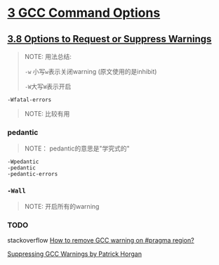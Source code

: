 # [3 GCC Command Options](https://gcc.gnu.org/onlinedocs/gcc/Invoking-GCC.html#Invoking-GCC)



## [3.8 Options to Request or Suppress Warnings](https://gcc.gnu.org/onlinedocs/gcc/Warning-Options.html#Warning-Options)

> NOTE: 用法总结:
>
> `-w` 小写`w`表示关闭warning (原文使用的是inhibit)
>
> `-W`大写`W`表示开启
>
> 

`-Wfatal-errors`

> NOTE: 比较有用

### pedantic

> NOTE： pedantic的意思是"学究式的"

```
-Wpedantic
-pedantic
-pedantic-errors
```



### `-Wall`

> NOTE: 开启所有的warning

### TODO

stackoverflow [How to remove GCC warning on #pragma region?](https://stackoverflow.com/questions/12894454/how-to-remove-gcc-warning-on-pragma-region)

[Suppressing GCC Warnings by Patrick Horgan](http://dbp-consulting.com/tutorials/SuppressingGCCWarnings.html)